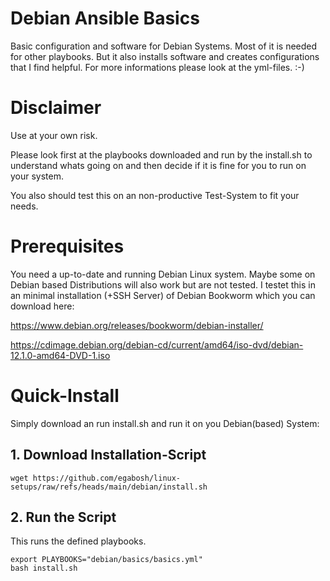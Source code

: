 # Debian Ansible Basics
Basic configuration and software for Debian Systems. 
Most of it is needed for other playbooks. But it also installs software and creates configurations that I find helpful. 
For more informations please look at the yml-files. :-)

# Disclaimer
Use at your own risk.

Please look first at the playbooks downloaded and run by the install.sh to understand whats going on and then decide if it is fine for you to run on your system.

You also should test this on an non-productive Test-System to fit your needs.

# Prerequisites
You need a up-to-date and running Debian Linux system. Maybe some on Debian based Distributions will also work but are not tested.
I testet this in an minimal installation (+SSH Server) of Debian Bookworm which you can download here:

https://www.debian.org/releases/bookworm/debian-installer/

https://cdimage.debian.org/debian-cd/current/amd64/iso-dvd/debian-12.1.0-amd64-DVD-1.iso

# Quick-Install
Simply download an run install.sh and run it on you Debian(based) System:

## 1. Download Installation-Script
``` 
wget https://github.com/egabosh/linux-setups/raw/refs/heads/main/debian/install.sh
```

## 2. Run the Script
This runs the defined playbooks.
```
export PLAYBOOKS="debian/basics/basics.yml"
bash install.sh
```
